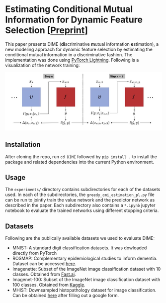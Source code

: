 # Estimating Conditional Mutual Information for Dynamic Feature Selection [[Preprint](https://arxiv.org/abs/2306.03301)]
This paper presents DIME (**di**scriminative **m**utual information **e**stimation), a new modeling approach for dynamic feature selection by estimating the conditional mutual information in a discriminative fashion. The implementation was done using [PyTorch Lightning](https://www.pytorchlightning.ai/index.html). Following is a visualization of the network training:

![Concept Figrue](./figures/CMI_Concept.jpg)

## Installation
After cloning the repo, run ``cd DIME`` followed by ``pip install .`` to install the package and related dependencies into the current Python environment.

## Usage
The ```experiments/``` directory contains subdirectories for each of the datasets used. In each of the subdirectories, the ```greedy_cmi_estimation_pl.py``` file can be run to jointly train the value network and the predictor network as described in the paper. Each subdirectory also contains a ```*.ipynb``` jupyter notebook to evaluate the trained networks using different stopping criteria.

## Datasets
Following are the publically available datasets we used to evaluate DIME:
- MNIST: A standard digit classification datasets. It was dowloaded directly from PyTorch
- ROSMAP: Complementary epidemiological studies to inform dementia. Dataset can be accessed [here](https://dss.niagads.org/cohorts/religious-orders-study-memory-and-aging-project-rosmap/).
- Imagenette: Subset of the ImageNet image classification dataset with 10 classes. Obtained from [Fast.ai](https://github.com/fastai/imagenette).
- Imagenet-100: Subset of the ImageNet image classification dataset with 100 classes. Obtained from [Kaggle](https://www.kaggle.com/datasets/ambityga/imagenet100).
- MHIST: Downsampled histopathology dataset for image classification. Can be obtained [here](https://bmirds.github.io/MHIST/) after filling out a google form. 
